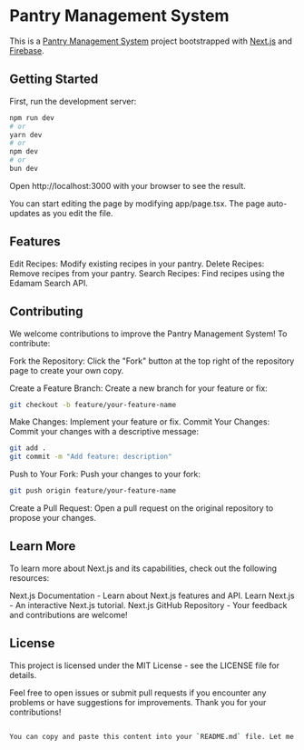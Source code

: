 # Pantry Management System

This is a [Pantry Management System](https://github.com/your-username/pantry-management-system) project bootstrapped with [Next.js](https://nextjs.org/) and [Firebase](https://firebase.google.com/).

## Getting Started

First, run the development server:

```bash
npm run dev
# or
yarn dev
# or
npm dev
# or
bun dev
```

Open http://localhost:3000 with your browser to see the result.

You can start editing the page by modifying app/page.tsx. The page auto-updates as you edit the file.

## Features
Edit Recipes: Modify existing recipes in your pantry.
Delete Recipes: Remove recipes from your pantry.
Search Recipes: Find recipes using the Edamam Search API.

## Contributing
We welcome contributions to improve the Pantry Management System! To contribute:

Fork the Repository: Click the "Fork" button at the top right of the repository page to create your own copy.

Create a Feature Branch: Create a new branch for your feature or fix:

```bash
git checkout -b feature/your-feature-name
```
Make Changes: Implement your feature or fix.
Commit Your Changes: Commit your changes with a descriptive message:

```bash
git add .
git commit -m "Add feature: description"

```
Push to Your Fork: Push your changes to your fork:

```bash
git push origin feature/your-feature-name
```
Create a Pull Request: Open a pull request on the original repository to propose your changes.

## Learn More
To learn more about Next.js and its capabilities, check out the following resources:

Next.js Documentation - Learn about Next.js features and API.
Learn Next.js - An interactive Next.js tutorial.
Next.js GitHub Repository - Your feedback and contributions are welcome!
## License
This project is licensed under the MIT License - see the LICENSE file for details.

Feel free to open issues or submit pull requests if you encounter any problems or have suggestions for improvements. Thank you for your contributions!

```bash

You can copy and paste this content into your `README.md` file. Let me know if you need any more changes!

```
